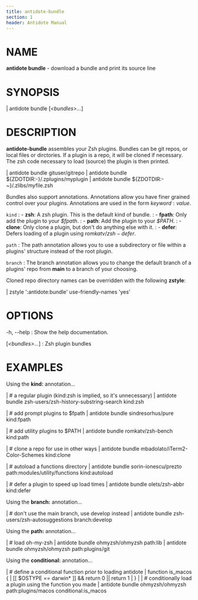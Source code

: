 ```yaml
---
title: antidote-bundle
section: 1
header: Antidote Manual
---
```


# NAME

**antidote bundle** - download a bundle and print its source line

# SYNOPSIS

| antidote bundle [*\<bundles\>...*]

# DESCRIPTION

**antidote-bundle** assembles your Zsh plugins. Bundles can be git repos, or local files or dirctories. If a plugin is a repo, it will be cloned if necessary. The zsh code necessary to load (source) the plugin is then printed.

|   antidote bundle gituser/gitrepo
|   antidote bundle ${ZDOTDIR:-}/.zplugins/myplugin
|   antidote bundle ${ZDOTDIR:-~}/.zlibs/myfile.zsh

Bundles also support annotations. Annotations allow you have finer grained control over your plugins. Annotations are used in the form $keyword:value$.

`kind`
:   - **zsh**: A zsh plugin. This is the default kind of bundle.
:   - **fpath**: Only add the plugin to your _\$fpath_.
:   - **path**: Add the plugin to your _\$PATH_.
:   - **clone**: Only clone a plugin, but don't do anything else with it.
:   - **defer**: Defers loading of a plugin using $romkatv/zsh-defer$.

`path`
:   The path annotation allows you to use a subdirectory or file within a plugins' structure instead of the root plugin.

`branch`
:   The branch annotation allows you to change the default branch of a plugins' repo from **main** to a branch of your choosing.

Cloned repo directory names can be overridden with the following **zstyle**:

|   zstyle ':antidote:bundle' use-friendly-names 'yes'

# OPTIONS

-h, \--help
:   Show the help documentation.

[*\<bundles\>...*]
:   Zsh plugin bundles

# EXAMPLES

Using the **kind:** annotation...

|   # a regular plugin (kind:zsh is implied, so it's unnecessary)
|   antidote bundle zsh-users/zsh-history-substring-search kind:zsh

|   # add prompt plugins to $fpath
|   antidote bundle sindresorhus/pure kind:fpath

|   # add utility plugins to $PATH
|   antidote bundle romkatv/zsh-bench kind:path

|   # clone a repo for use in other ways
|   antidote bundle mbadolato/iTerm2-Color-Schemes kind:clone

|   # autoload a functions directory
|   antidote bundle sorin-ionescu/prezto path:modules/utility/functions kind:autoload

|   # defer a plugin to speed up load times
|   antidote bundle olets/zsh-abbr kind:defer

Using the **branch:** annotation...

|   # don't use the main branch, use develop instead
|   antidote bundle zsh-users/zsh-autosuggestions branch:develop

Using the **path:** annotation...

|   # load oh-my-zsh
|   antidote bundle ohmyzsh/ohmyzsh path:lib
|   antidote bundle ohmyzsh/ohmyzsh path:plugins/git

Using the **conditional:** annotation...

|   # define a conditional function prior to loading antidote
|   function is_macos {
|     [[ $OSTYPE == darwin* ]] && return 0 || return 1
|   }
|
|   # conditionally load a plugin using the function you made
|   antidote bundle ohmyzsh/ohmyzsh path:plugins/macos conditional:is_macos

